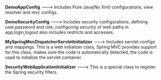 <b>DemoAppConfig</b> ---> Includes Pure Java(No Xml) configurations, view resolver and mvc configs.<br>

<b>DemoSecurityConfig</b> ---> Includes security configurations, defining user,password and role, configuring security of web paths in app,login,logout also includes restricts and accesses.<br>

<b>MySpringMvcDispatcherServletInitializer</b>	---> Includes servlet configs and mappings. This is a web initializer class, Spring MVC provides support for this class, makes sure the code is automatically detected, the code is used to initialize the servlet container.<br>

<b>SecurityWebApplicationInitializer</b> ---> This is a special class to register the Spring security filters.
